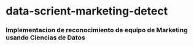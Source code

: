 # data-scrient-marketing-detect
### Implementacion de reconocimiento de equipo de Marketing usando Ciencias de Datos
